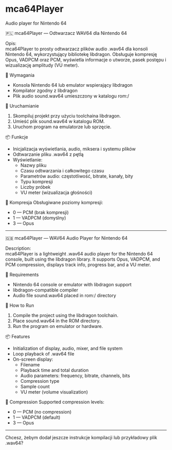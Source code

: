 # mca64Player
Audio player for Nintendo 64


🇵🇱 mca64Player — Odtwarzacz WAV64 dla Nintendo 64

Opis:  
mca64Player to prosty odtwarzacz plików audio .wav64 dla konsoli Nintendo 64, wykorzystujący bibliotekę libdragon. Obsługuje kompresję Opus, VADPCM oraz PCM, wyświetla informacje o utworze, pasek postępu i wizualizację amplitudy (VU meter).

🔧 Wymagania
- Konsola Nintendo 64 lub emulator wspierający libdragon
- Kompilator zgodny z libdragon
- Plik audio sound.wav64 umieszczony w katalogu rom:/

🚀 Uruchamianie
1. Skompiluj projekt przy użyciu toolchaina libdragon.
2. Umieść plik sound.wav64 w katalogu ROM.
3. Uruchom program na emulatorze lub sprzęcie.

📦 Funkcje
- Inicjalizacja wyświetlania, audio, miksera i systemu plików
- Odtwarzanie pliku .wav64 z pętlą
- Wyświetlanie:
  - Nazwy pliku
  - Czasu odtwarzania i całkowitego czasu
  - Parametrów audio: częstotliwość, bitrate, kanały, bity
  - Typu kompresji
  - Liczby próbek
  - VU meter (wizualizacja głośności)

🧠 Kompresja
Obsługiwane poziomy kompresji:
- 0 — PCM (brak kompresji)
- 1 — VADPCM (domyślny)
- 3 — Opus

---

🇬🇧 mca64Player — WAV64 Audio Player for Nintendo 64

Description:  
mca64Player is a lightweight .wav64 audio player for the Nintendo 64 console, built using the libdragon library. It supports Opus, VADPCM, and PCM compression, displays track info, progress bar, and a VU meter.

🔧 Requirements
- Nintendo 64 console or emulator with libdragon support
- libdragon-compatible compiler
- Audio file sound.wav64 placed in rom:/ directory

🚀 How to Run
1. Compile the project using the libdragon toolchain.
2. Place sound.wav64 in the ROM directory.
3. Run the program on emulator or hardware.

📦 Features
- Initialization of display, audio, mixer, and file system
- Loop playback of .wav64 file
- On-screen display:
  - Filename
  - Playback time and total duration
  - Audio parameters: frequency, bitrate, channels, bits
  - Compression type
  - Sample count
  - VU meter (volume visualization)

🧠 Compression
Supported compression levels:
- 0 — PCM (no compression)
- 1 — VADPCM (default)
- 3 — Opus

---

Chcesz, żebym dodał jeszcze instrukcje kompilacji lub przykładowy plik .wav64?
